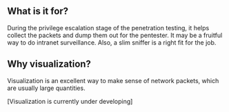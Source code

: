 ## What is it for? ##
During the privilege escalation stage of the penetration testing, it helps collect the packets and dump them out for the pentester. It may be a fruitful way to do intranet surveillance. Also, a slim sniffer is a right fit for the job.

## Why visualization? ##
Visualization is an excellent way to make sense of network packets, which are usually large quantities.



[Visualization is currently under developing]
